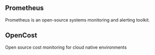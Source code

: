 ## Prometheus

Prometheus is an open-source systems monitoring and alerting toolkit.

## OpenCost

Open source cost monitoring for cloud native environments